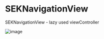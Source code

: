 # SEKNavigationView
SEKNavigationView - lazy used viewController

![image](https://github.com/lovemo/SEKNavigationView/raw/master/resources/demo.gif)
